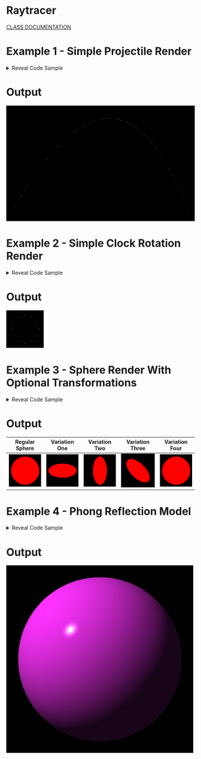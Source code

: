 # Raytracer
[CLASS DOCUMENTATION](https://ilyas-erdogan.github.io/Raytracer/html/index.html)

# Example 1 - Simple Projectile Render
<details> <summary>Reveal Code Sample</summary>
	
# Code Sample
	
```cpp
	
struct Projectile
{
	Point Position;
	Vector Velocity;
	Projectile(Point p, Vector v) : Position{ p }, Velocity{ v } {};
};

struct Environment
{
	Vector Gravity;
	Vector Wind;
	Environment(Vector g, Vector w) : Gravity{ g }, Wind{ w } {};
};

Projectile tick(Environment env, Projectile proj)
{
	Vector position = proj.Position + proj.Velocity;
	Vector velocity = proj.Velocity + env.Gravity + env.Wind;
	return Projectile(position, velocity);
}

int main()
{
	Point Start(0, 1, 0);
	Vector Velocity(1, 1.8, 0);
	Velocity.normalizeVector();
	Velocity *= 11.25;
	Projectile p(Start, Velocity);

	Vector Gravity(0, -0.1, 0);
	Vector Wind(-0.01, 0, 0);
	Environment e(Gravity, Wind);

	Canvas c(900, 550, Colour());

	while (p.Position.getY() >= 0)
	{
		p = tick(e, p);
		c.writePixel(static_cast<int>(p.Position.getX()), c.getCanvasHeight() - static_cast<int>(p.Position.getY()), Colour(1, 1, 1));
	}

	c.convertToPPM("projectile");

	return 0;
}
```
</details>

# Output
![Renders/Projectile.png](Renders/Projectile.png "a title")

# Example 2 - Simple Clock Rotation Render
<details> <summary>Reveal Code Sample</summary>
	
# Code Sample

```cpp
int main()
{
	Canvas c(100, 100, Colour());
	const double pi = 3.1415926535897932385;
	Point origin(50, 0, 50);
	Point twelve(0, 0, 1);

	for (int i = 0; i < 12; i++)
	{
		Point toDraw = twelve * RotationY(i * pi / 6);
		toDraw *= 3.0/8;
		c.writePixel(origin.getX() + static_cast<int>(toDraw.getX() * c.getCanvasWidth()), origin.getZ() + static_cast<int>(toDraw.getZ() * c.getCanvasHeight()), Colour(1, 1, 1));
	}

	c.convertToPPM("clock");
	
	return 0;
}
```

</details>

# Output
![Renders/clock.png](Renders/clock.png "a title")

# Example 3 - Sphere Render With Optional Transformations

<details> <summary>Reveal Code Sample</summary>
	
# Code Sample

```cpp
int main()
{
	const double PI = 3.1415926535897932384626433832795028841971693993751058209;
	double wall_z = 10.0;
	Point ray_origin(0, 0, -5);
	double max_y = 1.0;
	double wall_size = 7.0;
	double canvas_pixels = 100.0;
	double pixel_size = wall_size / canvas_pixels;
	double half = wall_size / 2.0;
	double world_x, world_y;
	Colour black;
	Canvas c(100, 100, black);
	Colour red(1, 0, 0);
	std::shared_ptr<Sphere> shape = std::make_shared<Sphere>();

	//shape->setTransform(Scale(1, 0.5, 1)); // VARIATION ONE
	//shape->setTransform(Scale(0.5, 1, 1)); // VARIATION TWO
	//shape->setTransform(RotationZ(PI / 4) * Scale(0.5, 1, 1)); // VARIATION THREE
	//shape->setTransform(Shearing(1, 0, 0, 0, 0, 0) * Scale(0.5, 1, 1)); // VARIATION FOUR

	for (int y = 0; y < canvas_pixels; y++)
	{
		world_y = half - pixel_size * y;
		for (int x = 0; x < canvas_pixels; x++)
		{
			world_x = -half + pixel_size * x;

			Point position(world_x, world_y, wall_z);
			Ray r(ray_origin, (position - ray_origin).normalizeVector());
			std::vector<Intersection> xs = shape->intersect(r);
			if (shape->hit(xs) != nullptr)
			{
				c.writePixel(x, y, red);
			}
		}
	}
	c.convertToPPM("SphereVar4");
	std::cout << "DONE";
	return 0;
}
```

</details>

# Output
| Regular Sphere | Variation One | Variation Two | Variation Three | Variation Four |
| -------------- | ------------- | ------------- | --------------- | -------------- |
| ![Renders/SphereVar4.png](Renders/SphereVar4.png "a title") | ![Renders/SphereVar1.png](Renders/SphereVar1.png "a title") | ![Renders/SphereVar2.png](Renders/SphereVar2.png "a title") | ![Renders/SphereVar3.png](Renders/SphereVar3.png "a title") | ![Renders/SphereVar4.png](Renders/SphereVar4.png "a title") |

# Example 4 - Phong Reflection Model
<details> <summary>Reveal Code Sample</summary>
	
# Code Sample
```cpp
int main()
{
	const double PI = 3.1415926535897932384626433832795028841971693993751058209;

	Point ray_origin(0, 0, -5);
	double wall_z = 10;
	double wall_size = 7;

	double canvas_pixels = 100;
	double pixel_size = wall_size / canvas_pixels;
	double half = wall_size / 2.0;
	double world_x, world_y;
	
	Colour black;
	Canvas c(100, 100, black);
	Colour red(1, 0, 0);
	std::shared_ptr<Sphere> shape = std::make_shared<Sphere>();
	std::shared_ptr<Material> material = std::make_shared<Material>(Colour(1, 0.2, 1));
	shape->setMaterial(material);

	Point lightPosition(-10, 10, -10);
	Colour lightColour(1, 1, 1);
	PointLight light(lightPosition, lightColour);

	for (int y = 0; y < canvas_pixels; y++)
	{
		begin = std::chrono::high_resolution_clock::now();
		world_y = half - pixel_size * y;
		for (int x = 0; x < canvas_pixels; x++)
		{
			world_x = -half + pixel_size * x;
			Point position(world_x, world_y, wall_z);
			Ray r(ray_origin, (position - ray_origin).normalizeVector());
			std::vector<Intersection> xs = shape->intersect(r);
			if (shape->hit(xs) != nullptr)
			{
				Point point = r.getPosition(shape->hit(xs)->getT());
				Sphere s = *shape->hit(xs)->getObject();
				Vector normal = s.normalAt(point);
				Vector eye = -r.getDirection();
				c.writePixel(x, y, material->lighting(light, point, eye, normal));
			}
		}
	}

	c.convertToPPM("LitSphere");
	std::cout << "DONE";

	return 0;
}
```
</details>

# Output
![Renders/LitSphere.png](Renders/LitSphere.png "a title")
